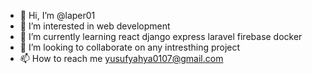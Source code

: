 - 👋 Hi, I’m @laper01
- 👀 I’m interested in web development 
- 🌱 I’m currently learning react django express laravel firebase docker 
- 💞️ I’m looking to collaborate on any intresthing project
- 📫 How to reach me yusufyahya0107@gmail.com

<!---
laper01/laper01 is a ✨ special ✨ repository because its `README.md` (this file) appears on your GitHub profile.
You can click the Preview link to take a look at your changes.
--->
